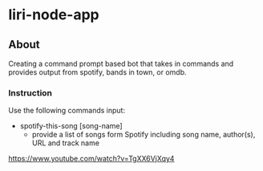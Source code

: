# liri-node-app

<h2>About</h2>
<p>
Creating a command prompt based bot that takes in commands and provides output from spotify, bands in town, or omdb.
</p>

<h3>Instruction</h3>
<p>Use the following commands input: </p>
<ul>
<li> spotify-this-song [song-name]
    <ul>
        <li>provide a list of songs form Spotify including song name, author(s), URL and track name</li>
    </ul>
</li>

</ul>




https://www.youtube.com/watch?v=TgXX6VjXqy4